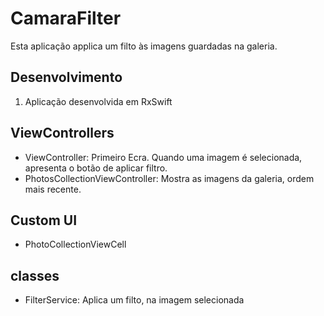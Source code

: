 # CamaraFilter

Esta aplicação applica um filto às imagens guardadas na galeria. 

## Desenvolvimento

1. Aplicação desenvolvida em RxSwift  

## ViewControllers

- ViewController:  Primeiro Ecra. Quando uma imagem é selecionada, apresenta o botão de aplicar filtro.
- PhotosCollectionViewController: Mostra as imagens da galeria, ordem mais recente.

## Custom UI

- PhotoCollectionViewCell

## classes

- FilterService:  Aplica um filto, na imagem selecionada
